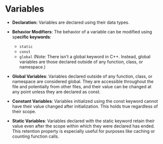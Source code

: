 # Variables

- **Declaration:** Variables are declared using their data types.
- **Behavior Modifiers**: The behavior of a variable can be modified using sp**ecific keywords**:

  - `static`
  - `const`
  - `global` (Note: There isn't a global keyword in C++. Instead, global variables are those declared outside of any function, class, or namespace.)

- **Global Variables**: Variables declared outside of any function, class, or namespace are considered global. They are accessible throughout the file and potentially from other files, and their value can be changed at any point unless they are declared as const.
- **Constant Variables**: Variables initialized using the const keyword cannot have their value changed after initialization. This holds true regardless of their scope.
- **Static Variables**: Variables declared with the static keyword retain their value even after the scope within which they were declared has ended.
  This retention property is especially useful for purposes like caching or counting function calls.
